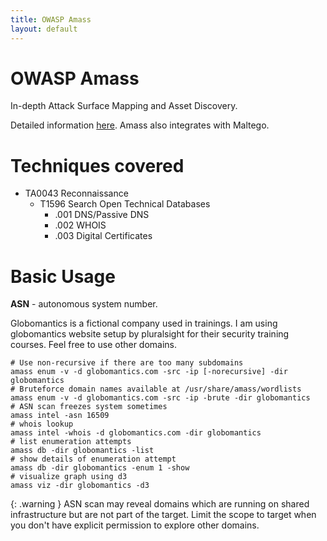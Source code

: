 ```yaml
---
title: OWASP Amass
layout: default
---
```


# OWASP Amass
In-depth Attack Surface Mapping and Asset Discovery.

Detailed information [here](https://github.com/OWASP/Amass).
Amass also integrates with Maltego.

# Techniques covered
- TA0043 Reconnaissance
    - T1596 Search Open Technical Databases
        - .001 DNS/Passive DNS
        - .002 WHOIS
        - .003 Digital Certificates

# Basic Usage
**ASN** - autonomous system number.

Globomantics is a fictional company used in trainings.
I am using globomantics website setup by pluralsight for their security training courses. Feel free to use other domains.

```shell
# Use non-recursive if there are too many subdomains
amass enum -v -d globomantics.com -src -ip [-norecursive] -dir globomantics
# Bruteforce domain names available at /usr/share/amass/wordlists
amass enum -v -d globomantics.com -src -ip -brute -dir globomantics
# ASN scan freezes system sometimes
amass intel -asn 16509
# whois lookup
amass intel -whois -d globomantics.com -dir globomantics
# list enumeration attempts
amass db -dir globomantics -list
# show details of enumeration attempt
amass db -dir globomantics -enum 1 -show
# visualize graph using d3
amass viz -dir globomantics -d3
```

{: .warning }
ASN scan may reveal domains which are running on shared infrastructure but are not part of the target.
Limit the scope to target when you don't have explicit permission to explore other domains.